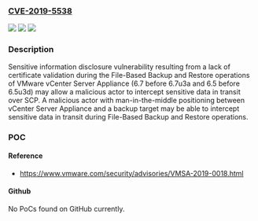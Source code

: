 ### [CVE-2019-5538](https://cve.mitre.org/cgi-bin/cvename.cgi?name=CVE-2019-5538)
![](https://img.shields.io/static/v1?label=Product&message=VMware%20vCenter%20Server%20Appliance&color=blue)
![](https://img.shields.io/static/v1?label=Version&message=VMware%20vCenter%20Server%20Appliance%20(6.7%20before%206.7u3a%20and%206.5%20before%206.5u3d)%20&color=brightgreen)
![](https://img.shields.io/static/v1?label=Vulnerability&message=Information%20Disclosure%20Vulnerability&color=brightgreen)

### Description

Sensitive information disclosure vulnerability resulting from a lack of certificate validation during the File-Based Backup and Restore operations of VMware vCenter Server Appliance (6.7 before 6.7u3a and 6.5 before 6.5u3d) may allow a malicious actor to intercept sensitive data in transit over SCP. A malicious actor with man-in-the-middle positioning between vCenter Server Appliance and a backup target may be able to intercept sensitive data in transit during File-Based Backup and Restore operations.

### POC

#### Reference
- https://www.vmware.com/security/advisories/VMSA-2019-0018.html

#### Github
No PoCs found on GitHub currently.

